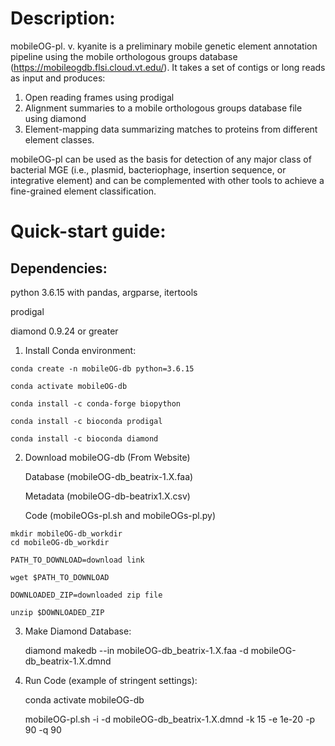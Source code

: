 # Description:

mobileOG-pl. v. kyanite is a preliminary mobile genetic element annotation pipeline using the mobile orthologous groups database (https://mobileogdb.flsi.cloud.vt.edu/). It takes a set of contigs or long reads as input and produces:

1)	Open reading frames using prodigal
2)	Alignment summaries to a mobile orthologous groups database file using diamond
3)	Element-mapping data summarizing matches to proteins from different element classes. 

mobileOG-pl can be used as the basis for detection of any major class of bacterial MGE (i.e., plasmid, bacteriophage, insertion sequence, or integrative element) and can be complemented with other tools to achieve a fine-grained element classification.  


# Quick-start guide:
## Dependencies: 

python 3.6.15 with pandas, argparse, itertools

prodigal 

diamond 0.9.24 or greater

1.	 Install Conda environment:

	conda create -n mobileOG-db python=3.6.15

	conda activate mobileOG-db

	conda install -c conda-forge biopython

	conda install -c bioconda prodigal
	
	conda install -c bioconda diamond

2.	 Download mobileOG-db (From Website)
	
		Database (mobileOG-db_beatrix-1.X.faa)
	
		Metadata (mobileOG-db-beatrix1.X.csv)
	
		Code (mobileOGs-pl.sh and mobileOGs-pl.py)

	mkdir mobileOG-db_workdir
	cd mobileOG-db_workdir

	PATH_TO_DOWNLOAD=download link

	wget $PATH_TO_DOWNLOAD 

	DOWNLOADED_ZIP=downloaded zip file

	unzip $DOWNLOADED_ZIP

3. 	Make Diamond Database:

	diamond makedb --in mobileOG-db_beatrix-1.X.faa -d mobileOG-db_beatrix-1.X.dmnd

4. 	Run Code (example of stringent settings):

	conda activate mobileOG-db
	
	mobileOG-pl.sh -i <contigs> -d mobileOG-db_beatrix-1.X.dmnd -k 15 -e 1e-20 -p 90 -q 90

	
